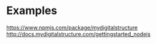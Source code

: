 Examples
========

https://www.npmjs.com/package/mydigitalstructure
http://docs.mydigitalstructure.com/gettingstarted_nodejs
